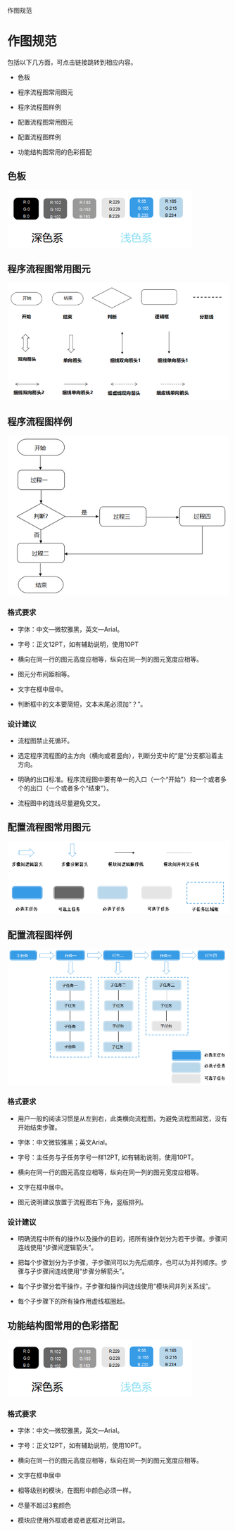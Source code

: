 作图规范

# 作图规范

包括以下几方面，可点击链接跳转到相应内容。

- 色板

- 程序流程图常用图元

- 程序流程图样例

- 配置流程图常用图元

- 配置流程图样例

- 功能结构图常用的色彩搭配

## 色板

![img](images/drawing_specification/color_series.png)

## 程序流程图常用图元

![img](images/drawing_specification/graph_unit.png)

## 程序流程图样例

![img](images/drawing_specification/pattern_example.png)

### 格式要求

- 字体：中文—微软雅黑，英文—Arial。

- 字号：正文12PT，如有辅助说明，使用10PT

- 横向在同一行的图元高度应相等，纵向在同一列的图元宽度应相等。

- 图元分布间距相等。

- 文字在框中居中。

- 判断框中的文本要简短，文本末尾必须加“？”。

### 设计建议

- 流程图禁止死循环。

- 选定程序流程图的主方向（横向或者竖向），判断分支中的“是”分支都沿着主方向。

- 明确的出口标准。程序流程图中要有单一的入口（一个“开始”）和一个或者多个的出口（一个或者多个“结束”）。

- 流程图中的连线尽量避免交叉。

## 配置流程图常用图元

![img](images/drawing_specification/graph_config_unit.png)

## 配置流程图样例

![img](images/drawing_specification/garph_sample.png)

### 格式要求

- 用户一般的阅读习惯是从左到右，此类横向流程图，为避免流程图超宽，没有开始结束步骤。

- 字体：中文微软雅黑；英文Arial。

- 字号：主任务与子任务字号一样12PT, 如有辅助说明，使用10PT。

- 横向在同一行的图元高度应相等，纵向在同一列的图元宽度应相等。

- 文字在框中居中。

- 图元说明建议放置于流程图右下角，竖版排列。

### 设计建议

- 明确流程中所有的操作以及操作的目的，把所有操作划分为若干步骤。步骤间连线使用“步骤间逻辑箭头”。

- 把每个步骤划分为子步骤，子步骤间可以为先后顺序，也可以为并列顺序。步骤与子步骤间连线使用“步骤分解箭头”。

- 每个子步骤分若干操作，子步骤和操作间连线使用“模块间并列关系线”。

- 每个子步骤下的所有操作用虚线框圈起。

## 功能结构图常用的色彩搭配

![img](images/drawing_specification/color_series.png)

### 格式要求

- 字体：中文—微软雅黑，英文—Arial。

- 字号：正文12PT，如有辅助说明，使用10PT。

- 横向在同一行的图元高度应相等，纵向在同一列的图元宽度应相等。

- 文字在框中居中

- 相等级别的模块，在图形中颜色必须一样。

- 尽量不超过3套颜色

- 模块应使用外框或者或者底框对比明显。